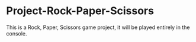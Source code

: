 # Project-Rock-Paper-Scissors
This is a Rock, Paper, Scissors game project, it will be played entirely in the console.
